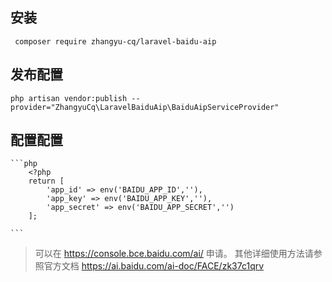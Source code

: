 ## 安装
```shell script
 composer require zhangyu-cq/laravel-baidu-aip
```
## 发布配置
```shell script
php artisan vendor:publish --provider="ZhangyuCq\LaravelBaiduAip\BaiduAipServiceProvider"
```

## 配置配置
    ```php
        <?php
        return [
            'app_id' => env('BAIDU_APP_ID',''),
            'app_key' => env('BAIDU_APP_KEY',''),
            'app_secret' => env('BAIDU_APP_SECRET','')
        ];

    ```
> 可以在   https://console.bce.baidu.com/ai/ 申请。
> 其他详细使用方法请参照官方文档 https://ai.baidu.com/ai-doc/FACE/zk37c1qrv
